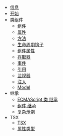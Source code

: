 - [信息](/zh-cn/readme.md)
- [开始](/zh-cn/quick-start/quick-start.md)
- 类组件
    - [组件](/zh-cn/class-component/component/component.md)
    - [属性](/zh-cn/class-component/property/property.md)
    - [方法](/zh-cn/class-component/method/method.md)
    - [生命周期钩子](/zh-cn/class-component/lifecycle-hook/lifecycle-hook.md)
    - [组件属性](/zh-cn/class-component/component-property/component-property.md)
    - [存取器](/zh-cn/class-component/accessor/accessor.md)
    - [事件](/zh-cn/class-component/event/event.md)
    - [引用](/zh-cn/class-component/reference/reference.md)
    - [监视器](/zh-cn/class-component/watcher/watcher.md)
    - [注入](/zh-cn/class-component/injection/injection.md)
    - [Model](/zh-cn/class-component/model/model.md)
- 继承
    - [ECMAScript 类 继承](/zh-cn/inheritance/es-class/es-class.md)
    - [组件 继承](/zh-cn/inheritance/component/component.md)
    - [复杂示例](/zh-cn/inheritance/complex-example/complex-example.md)
- TSX
    - [TSX](/zh-cn/tsx/tsx-render/tsx-render.md)
    - [属性类型](/zh-cn/tsx/attribute-types/attribute-types.md)